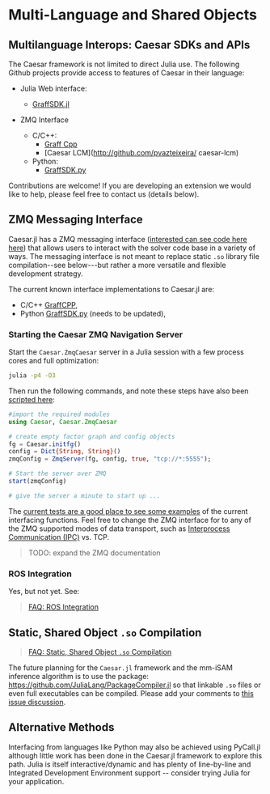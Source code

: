 # Multi-Language and Shared Objects

## Multilanguage Interops: Caesar SDKs and APIs
The Caesar framework is not limited to direct Julia use. The following Github projects provide access to features of Caesar in their language:

* Julia Web interface:
  * [GraffSDK.jl](https://github.com/GearsAD/GraffSDK.jl)

* ZMQ Interface
  * C/C++:
    * [Graff Cpp](https://github.com/MarineRoboticsGroup/graff_cpp)
    * [Caesar LCM](http://github.com/pvazteixeira/  caesar-lcm)
  * Python:
    * [GraffSDK.py](https://github.com/nicrip/graff_py)

Contributions are welcome! If you are developing an extension we would like to help, please feel free to contact us (details below).

## ZMQ Messaging Interface

Caesar.jl has a ZMQ messaging interface ([interested can see code here  here](https://github.com/JuliaRobotics/Caesar.jl/blob/master/src/zmq/ZmqCaesar.jl)) that allows users to interact with the solver code base in a variety of ways.  The messaging interface is not meant to replace static `.so` library file compilation--see below---but rather a more versatile and flexible development strategy.

The current known interface implementations to Caesar.jl are:
- C/C++ [GraffCPP](https://github.com/MarineRoboticsGroup/graff_cpp),
- Python [GraffSDK.py](https://github.com/nicrip/graff_py) (needs to be updated),

### Starting the Caesar ZMQ Navigation Server

Start the `Caesar.ZmqCaesar` server in a Julia session with a few process cores and full optimization:

```bash
julia -p4 -O3
```

Then run the following commands, and note these steps have also been [scripted here](https://github.com/JuliaRobotics/Caesar.jl/blob/master/scripts/zmqServer.jl):
```julia
#import the required modules
using Caesar, Caesar.ZmqCaesar

# create empty factor graph and config objects
fg = Caesar.initfg()
config = Dict{String, String}()
zmqConfig = ZmqServer(fg, config, true, "tcp://*:5555");

# Start the server over ZMQ
start(zmqConfig)

# give the server a minute to start up ...
```

The [current tests are a good place to see some examples](http://github.com/JuliaRobotics/Caesar.jl/tree/master/test/multilangzmq) of the current interfacing functions.  Feel free to change the ZMQ interface for to any of the ZMQ supported modes of data transport, such as [Interprocess Communication (IPC)](http://api.zeromq.org/2-1:zmq-ipc) vs. TCP.

> TODO: expand the ZMQ documentation

### ROS Integration

Yes, but not yet.  See:

> [FAQ: ROS Integration](http://www.juliarobotics.org/Caesar.jl/latest/faq/#ROS-Integration-1)

## Static, Shared Object `.so` Compilation

> [FAQ: Static, Shared Object `.so` Compilation](.http://www.juliarobotics.org/Caesar.jl/latest/faq/#Static,-Shared-Object-.so-Compilation-1)

The future planning for the `Caesar.jl` framework and the mm-iSAM inference algorithm is to use the package: https://github.com/JuliaLang/PackageCompiler.jl so that linkable `.so` files or even full executables can be compiled.  Please add your comments to [this issue discussion](https://github.com/JuliaRobotics/Caesar.jl/issues/210).


## Alternative Methods

Interfacing from languages like Python may also be achieved using PyCall.jl although little work has been done in the Caesar.jl framework to explore this path.  Julia is itself interactive/dynamic and has plenty of line-by-line and Integrated Development Environment support -- consider trying Julia for your application.
